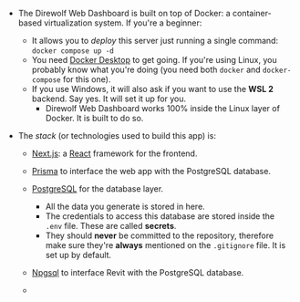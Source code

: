 - The Direwolf Web Dashboard is built on top of Docker: a container-based virtualization system. If you're a beginner:
    - It allows you to _deploy_ this server just running a single command: `docker compose up -d`
    - You need [Docker Desktop](https://www.docker.com/products/docker-desktop/) to get going. If you're using Linux, you probably know what you're doing (you need both `docker` and `docker-compose` for this one).
    - If you use Windows, it will also ask if you want to use the **WSL 2** backend. Say yes. It will set it up for you.
        - Direwolf Web Dashboard works 100% inside the Linux layer of Docker. It is built to do so.

- The _stack_ (or technologies used to build this app) is:
    - [Next.js](https://nextjs.org/): a [React](https://react.dev/) framework for the frontend.
    
    - [Prisma](https://www.prisma.io/) to interface the web app with the PostgreSQL database.

    - [PostgreSQL](https://www.postgresql.org/) for the database layer.
        - All the data you generate is stored in here.
        - The credentials to access this database are stored inside the `.env` file. These are called **secrets**.
        - They should **never** be committed to the repository, therefore make sure they're **always** mentioned on the `.gitignore` file. It is set up by default.

    - [Npgsql](https://www.npgsql.org/) to interface Revit with the PostgreSQL database.

    - 